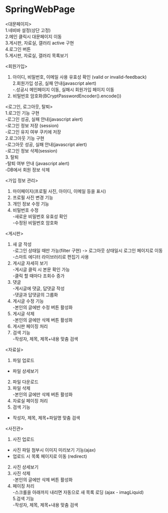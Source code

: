 # SpringWebPage

<대문페이지>  
1.네비바 설정(상단 고정)  
2.메인 클릭시 대문페이지 이동  
3.게시판, 자료실, 갤러리 active 구현  
4.로그인 버튼  
5.게시판, 자료실, 갤러리 목록보기  

<회원가입>  
1. 아이디, 비밀번호, 이메일 사용 유효성 확인 (valid or invalid-feedback)  
2.회원가입 성공, 실패 안내(javascript alert)  
-.성공시 메인페이지 이동, 실패시 회원가입 페이지 이동  
3. 비밀번호 암호화(BCryptPasswordEncoder().encode())  

<로그인, 로그아웃, 탈퇴>  
1.로그인 기능 구현  
-로그인 성공, 실패 안내(javascript alert)  
-로그인 정보 저장 (session)  
-로그인 유지 여부 쿠키에 저장  
2.로그아웃 기능 구현  
-로그아웃 성공, 실패 안내(javascript alert)  
-로그인 정보 삭제(session)  
3. 탈퇴  
-탈퇴 여부 안내 (javascript alert)  
-DB에서 회원 정보 삭제  

<가입 정보 관리>  
1. 마이페이지(프로필 사진, 아이디, 이메일 등을 표시)  
2. 프로필 사진 변경 기능  
3. 개인 정보 수정 기능  
4. 비밀번호 수정  
-새로운 비밀번호 유효성 확인  
-수정된 비밀번호 암호화  

<게시판>  
1. 새 글 작성  
-로그인 상태일 때만 가능(filter 구현) -> 로그아웃 상태일시 로그인 페이지로 이동  
-스마트 에디터 라이브러리로 편집기 사용  
2. 게시글 자세히 보기  
-게시글 클릭 시 본문 확인 가능  
-클릭 할 때마다 조회수 증가  
3. 댓글  
-게시글에 댓글, 답댓글 작성  
-댓글과 답댓글의 그룹화  
4. 게시글 수정 기능  
-본인의 글에반 수정 버튼 활성화  
5. 게시글 삭제  
-본인의 글에만 삭제 버튼 활성화  
6. 게시판 페이징 처리  
7. 검색 기능  
-작성자, 제목, 제목+내용 맞춤 검색  

<자료실>  
1. 파일 업로드  
- 파일 상세보기  
2. 파일 다운로드  
3. 파일 삭제  
-본인의 글에만 삭제 버튼 활성화  
4. 자료실 페이징 처리  
5. 검색 기능  
- 작성자, 제목, 제목+파일명 맞춤 검색  

<사진관>  
1. 사진 업로드  
- 사진 파일 첨부시 이미지 미리보기 기능(ajax)  
- 업로드 시 목록 페이지로 이동 (redirect)  
2. 사진 상세보기   
3. 사진 삭제  
-본인의 글에만 삭제 버튼 활성화  
4. 페이징 처리  
-스크롤을 아래까지 내리면 자동으로 새 목록 로딩 (ajax - imagLiquid)  
5.검색 기능  
-작성자, 제목, 제목+내용 맞춤 검색  
